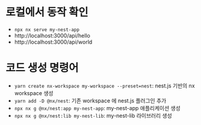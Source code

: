 # 로컬에서 동작 확인

- `npx nx serve my-nest-app`
- http://localhost:3000/api/hello
- http://localhost:3000/api/world

# 코드 생성 명령어

- `yarn create nx-workspace my-workspace --preset=nest`: nest.js 기반의 nx workspace 생성
- `yarn add -D @nx/nest`: 기존 workspace 에 nest.js 플러그인 추가
- `npx nx g @nx/nest:app my-nest-app`: my-nest-app 애플리케이션 생성
- `npx nx g @nx/nest:lib my-nest-lib`: my-nest-lib 라이브러리 생성
